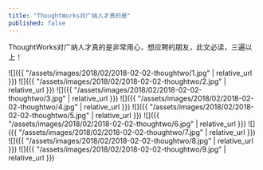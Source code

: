 ```yaml
---
title: "ThoughtWorks对广纳人才真的是"
published: false
---
```

ThoughtWorks对广纳人才真的是非常用心，想应聘的朋友，此文必读，三遍以上！



![]({{ "/assets/images/2018/02/2018-02-02-thoughtwo/1.jpg" | relative_url }})
![]({{ "/assets/images/2018/02/2018-02-02-thoughtwo/2.jpg" | relative_url }})
![]({{ "/assets/images/2018/02/2018-02-02-thoughtwo/3.jpg" | relative_url }})
![]({{ "/assets/images/2018/02/2018-02-02-thoughtwo/4.jpg" | relative_url }})
![]({{ "/assets/images/2018/02/2018-02-02-thoughtwo/5.jpg" | relative_url }})
![]({{ "/assets/images/2018/02/2018-02-02-thoughtwo/6.jpg" | relative_url }})
![]({{ "/assets/images/2018/02/2018-02-02-thoughtwo/7.jpg" | relative_url }})
![]({{ "/assets/images/2018/02/2018-02-02-thoughtwo/8.jpg" | relative_url }})
![]({{ "/assets/images/2018/02/2018-02-02-thoughtwo/9.jpg" | relative_url }})
